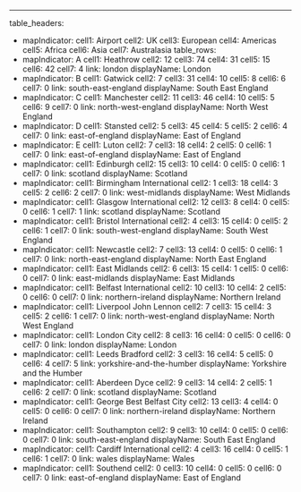 ---
table_headers:
 - mapIndicator:
   cell1: Airport
   cell2: UK
   cell3: European
   cell4: Americas
   cell5: Africa
   cell6: Asia
   cell7: Australasia
table_rows:
 - mapIndicator: A
   cell1: Heathrow
   cell2: 12
   cell3: 74
   cell4: 31
   cell5: 15
   cell6: 42
   cell7: 4
   link: london
   displayName: London
 - mapIndicator: B
   cell1: Gatwick
   cell2: 7
   cell3: 31
   cell4: 10
   cell5: 8
   cell6: 6
   cell7: 0
   link: south-east-england
   displayName: South East England
 - mapIndicator: C
   cell1: Manchester
   cell2: 11
   cell3: 46
   cell4: 10
   cell5: 5
   cell6: 9
   cell7: 0
   link: north-west-england
   displayName: North West England
 - mapIndicator: D
   cell1: Stansted
   cell2: 5
   cell3: 45
   cell4: 5
   cell5: 2
   cell6: 4
   cell7: 0
   link: east-of-england
   displayName: East of England
 - mapIndicator: E
   cell1: Luton
   cell2: 7
   cell3: 18
   cell4: 2
   cell5: 0
   cell6: 1
   cell7: 0
   link: east-of-england
   displayName: East of England
 - mapIndicator:
   cell1: Edinburgh
   cell2: 15
   cell3: 10
   cell4: 0
   cell5: 0
   cell6: 1
   cell7: 0
   link: scotland
   displayName: Scotland
 - mapIndicator:
   cell1: Birmingham International
   cell2: 1
   cell3: 18
   cell4: 3
   cell5: 2
   cell6: 2
   cell7: 0
   link: west-midlands
   displayName: West Midlands
 - mapIndicator:
   cell1: Glasgow International
   cell2: 12
   cell3: 8
   cell4: 0
   cell5: 0
   cell6: 1
   cell7: 1
   link: scotland
   displayName: Scotland
 - mapIndicator:
   cell1: Bristol International
   cell2: 4
   cell3: 15
   cell4: 0
   cell5: 2
   cell6: 1
   cell7: 0
   link: south-west-england
   displayName: South West England
 - mapIndicator:
   cell1: Newcastle
   cell2: 7
   cell3: 13
   cell4: 0
   cell5: 0
   cell6: 1
   cell7: 0
   link: north-east-england
   displayName: North East England
 - mapIndicator:
   cell1: East Midlands
   cell2: 6
   cell3: 15
   cell4: 1
   cell5: 0
   cell6: 0
   cell7: 0
   link: east-midlands
   displayName: East Midlands
 - mapIndicator:
   cell1: Belfast International
   cell2: 10
   cell3: 10
   cell4: 2
   cell5: 0
   cell6: 0
   cell7: 0
   link: northern-ireland
   displayName: Northern Ireland
 - mapIndicator:
   cell1: Liverpool John Lennon
   cell2: 7
   cell3: 15
   cell4: 3
   cell5: 2
   cell6: 1
   cell7: 0
   link: north-west-england
   displayName: North West England
 - mapIndicator:
   cell1: London City
   cell2: 8
   cell3: 16
   cell4: 0
   cell5: 0
   cell6: 0
   cell7: 0
   link: london
   displayName: London
 - mapIndicator:
   cell1: Leeds Bradford
   cell2: 3
   cell3: 16
   cell4: 5
   cell5: 0
   cell6: 4
   cell7: 5
   link: yorkshire-and-the-humber
   displayName: Yorkshire and the Humber
 - mapIndicator:
   cell1: Aberdeen Dyce
   cell2: 9
   cell3: 14
   cell4: 2
   cell5: 1
   cell6: 2
   cell7: 0
   link: scotland
   displayName: Scotland
 - mapIndicator:
   cell1: George Best Belfast City
   cell2: 13
   cell3: 4
   cell4: 0
   cell5: 0
   cell6: 0
   cell7: 0
   link: northern-ireland
   displayName: Northern Ireland
 - mapIndicator:
   cell1: Southampton
   cell2: 9
   cell3: 10
   cell4: 0
   cell5: 0
   cell6: 0
   cell7: 0
   link: south-east-england
   displayName: South East England
 - mapIndicator:
   cell1: Cardiff International
   cell2: 4
   cell3: 16
   cell4: 0
   cell5: 1
   cell6: 1
   cell7: 0
   link: wales
   displayName: Wales
 - mapIndicator:
   cell1: Southend
   cell2: 0
   cell3: 10
   cell4: 0
   cell5: 0
   cell6: 0
   cell7: 0
   link: east-of-england
   displayName: East of England
